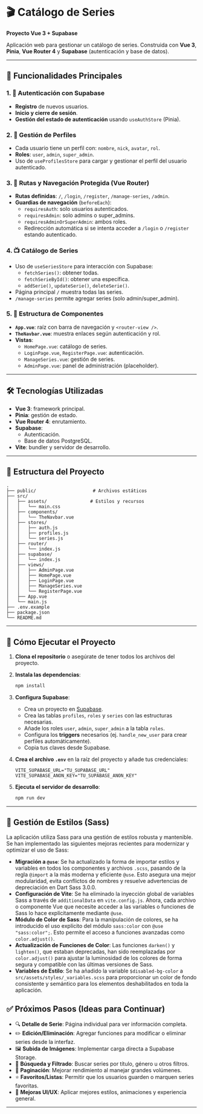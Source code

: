 # 🎬 Catálogo de Series

**Proyecto Vue 3 + Supabase**

Aplicación web para gestionar un catálogo de series. Construida con **Vue 3**, **Pinia**, **Vue Router 4** y **Supabase** (autenticación y base de datos).

---

## 🚀 Funcionalidades Principales

### 1. 🔐 Autenticación con Supabase

- **Registro** de nuevos usuarios.
- **Inicio y cierre de sesión**.
- **Gestión del estado de autenticación** usando `useAuthStore` (Pinia).

### 2. 👤 Gestión de Perfiles

- Cada usuario tiene un perfil con: `nombre`, `nick`, `avatar`, `rol`.
- **Roles**: `user`, `admin`, `super_admin`.
- Uso de `useProfilesStore` para cargar y gestionar el perfil del usuario autenticado.

### 3. 🧭 Rutas y Navegación Protegida (Vue Router)

- **Rutas definidas**: `/`, `/login`, `/register`, `/manage-series`, `/admin`.
- **Guardias de navegación** (`beforeEach`):
  - `requiresAuth`: solo usuarios autenticados.
  - `requiresAdmin`: solo admins o super_admins.
  - `requiresAdminOrSuperAdmin`: ambos roles.
  - Redirección automática si se intenta acceder a `/login` o `/register` estando autenticado.

### 4. 📺 Catálogo de Series

- Uso de `useSeriesStore` para interacción con Supabase:
  - `fetchSeries()`: obtener todas.
  - `fetchSerieById()`: obtener una específica.
  - `addSerie()`, `updateSerie()`, `deleteSerie()`.
- Página principal `/` muestra todas las series.
- `/manage-series` permite agregar series (solo admin/super_admin).

### 5. 🧩 Estructura de Componentes

- **`App.vue`**: raíz con barra de navegación y `<router-view />`.
- **`TheNavbar.vue`**: muestra enlaces según autenticación y rol.
- **Vistas**:
  - `HomePage.vue`: catálogo de series.
  - `LoginPage.vue`, `RegisterPage.vue`: autenticación.
  - `ManageSeries.vue`: gestión de series.
  - `AdminPage.vue`: panel de administración (placeholder).

---

## 🛠️ Tecnologías Utilizadas

- **Vue 3**: framework principal.
- **Pinia**: gestión de estado.
- **Vue Router 4**: enrutamiento.
- **Supabase**:
  - Autenticación.
  - Base de datos PostgreSQL.
- **Vite**: bundler y servidor de desarrollo.

---

## 📂 Estructura del Proyecto

```
.
├── public/                     # Archivos estáticos
├── src/
│   ├── assets/                # Estilos y recursos
│   │   └── main.css
│   ├── components/
│   │   └── TheNavbar.vue
│   ├── stores/
│   │   ├── auth.js
│   │   ├── profiles.js
│   │   └── series.js
│   ├── router/
│   │   └── index.js
│   ├── supabase/
│   │   └── index.js
│   ├── views/
│   │   ├── AdminPage.vue
│   │   ├── HomePage.vue
│   │   ├── LoginPage.vue
│   │   ├── ManageSeries.vue
│   │   └── RegisterPage.vue
│   ├── App.vue
│   └── main.js
├── .env.example
├── package.json
└── README.md
```

---

## 🏁 Cómo Ejecutar el Proyecto

1. **Clona el repositorio** o asegúrate de tener todos los archivos del proyecto.

2. **Instala las dependencias**:

   ```bash
   npm install
   ```

3. **Configura Supabase**:

   - Crea un proyecto en [Supabase](https://supabase.io).
   - Crea las tablas `profiles`, `roles` y `series` con las estructuras necesarias.
   - Añade los roles `user`, `admin`, `super_admin` a la tabla `roles`.
   - Configura los **triggers** necesarios (ej. `handle_new_user` para crear perfiles automáticamente).
   - Copia tus claves desde Supabase.

4. **Crea el archivo `.env`** en la raíz del proyecto y añade tus credenciales:

   ```env
   VITE_SUPABASE_URL="TU_SUPABASE_URL"
   VITE_SUPABASE_ANON_KEY="TU_SUPABASE_ANON_KEY"
   ```

5. **Ejecuta el servidor de desarrollo**:
   ```bash
   npm run dev
   ```

---

## 🎨 Gestión de Estilos (Sass)

La aplicación utiliza Sass para una gestión de estilos robusta y mantenible. Se han implementado las siguientes mejoras recientes para modernizar y optimizar el uso de Sass:

- **Migración a `@use`**: Se ha actualizado la forma de importar estilos y variables en todos los componentes y archivos `.scss`, pasando de la regla `@import` a la más moderna y eficiente `@use`. Esto asegura una mejor modularidad, evita conflictos de nombres y resuelve advertencias de depreciación en Dart Sass 3.0.0.
- **Configuración de Vite**: Se ha eliminado la inyección global de variables Sass a través de `additionalData` en `vite.config.js`. Ahora, cada archivo o componente Vue que necesite acceder a las variables o funciones de Sass lo hace explícitamente mediante `@use`.
- **Módulo de Color de Sass**: Para la manipulación de colores, se ha introducido el uso explícito del módulo `sass:color` con `@use "sass:color";`. Esto permite el acceso a funciones avanzadas como `color.adjust()`.
- **Actualización de Funciones de Color**: Las funciones `darken()` y `lighten()`, que estaban deprecadas, han sido reemplazadas por `color.adjust()` para ajustar la luminosidad de los colores de forma segura y compatible con las últimas versiones de Sass.
- **Variables de Estilo**: Se ha añadido la variable `$disabled-bg-color` a `src/assets/styles/_variables.scss` para proporcionar un color de fondo consistente y semántico para los elementos deshabilitados en toda la aplicación.

## ✅ Próximos Pasos (Ideas para Continuar)

- 🔍 **Detalle de Serie**: Página individual para ver información completa.
- ✏️ **Edición/Eliminación**: Agregar funciones para modificar o eliminar series desde la interfaz.
- 🖼️ **Subida de Imágenes**: Implementar carga directa a Supabase Storage.
- 🔎 **Búsqueda y Filtrado**: Buscar series por título, género u otros filtros.
- 📄 **Paginación**: Mejorar rendimiento al manejar grandes volúmenes.
- ⭐ **Favoritos/Listas**: Permitir que los usuarios guarden o marquen series favoritas.
- 🎨 **Mejoras UI/UX**: Aplicar mejores estilos, animaciones y experiencia general.

---
